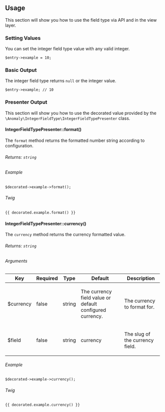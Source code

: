 ## Usage[](#usage)

This section will show you how to use the field type via API and in the view layer.


### Setting Values[](#usage/setting-values)

You can set the integer field type value with any valid integer.

    $entry->example = 10;


### Basic Output[](#usage/basic-output)

The integer field type returns `null` or the integer value.

    $entry->example; // 10


### Presenter Output[](#usage/presenter-output)

This section will show you how to use the decorated value provided by the `\Anomaly\IntegerFieldType\IntegerFieldTypePresenter` class.


#### IntegerFieldTypePresenter::format()[](#usage/presenter-output/integerfieldtypepresenter-format)

The `format` method returns the formatted number string according to configuration.

###### Returns: `string`

###### Example

    $decorated->example->format();

###### Twig

    {{ decorated.example.format() }}


#### IntegerFieldTypePresenter::currency()[](#usage/presenter-output/integerfieldtypepresenter-currency)

The `currency` method returns the currency formatted value.

###### Returns: `string`

###### Arguments

<table class="table table-bordered table-striped">

<thead>

<tr>

<th>Key</th>

<th>Required</th>

<th>Type</th>

<th>Default</th>

<th>Description</th>

</tr>

</thead>

<tbody>

<tr>

<td>

$currency

</td>

<td>

false

</td>

<td>

string

</td>

<td>

The currency field value or default configured currency.

</td>

<td>

The currency to format for.

</td>

</tr>

<tr>

<td>

$field

</td>

<td>

false

</td>

<td>

string

</td>

<td>

currency

</td>

<td>

The slug of the currency field.

</td>

</tr>

</tbody>

</table>

###### Example

    $decorated->example->currency();

###### Twig

    {{ decorated.example.currency() }}
